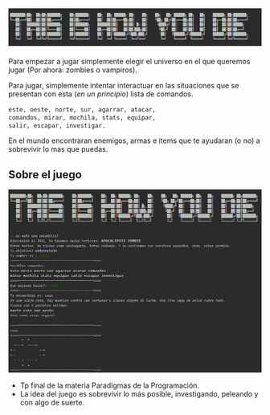

![logo](./lib/logoTextGame.png "The Logo")
---
Para empezar a jugar simplemente elegir el universo en el que queremos jugar (Por ahora: zombies o vampiros).

Para jugar, simplemente intentar interactuar en las situaciones que se presentan con esta (*en un principio*) lista de comandos.
```
este, oeste, norte, sur, agarrar, atacar, 
comandos, mirar, mochila, stats, equipar, 
salir, escapar, investigar.
```
En el mundo encontraran enemigos, armas e items que te ayudaran (o no) a sobrevivir lo mas que puedas.

Sobre el juego
---

![muestra](./lib/muestra1.png "The Logo")
- Tp final de la materia Paradigmas de la Programación.
- La idea del juego es sobrevivir lo más posible, investigando, peleando y con algo de suerte.
